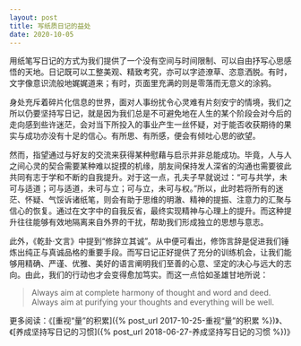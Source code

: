 ```yaml
---
layout: post
title: 写纸质日记的益处
date: 2020-10-05
---
```


用纸笔写日记的方式为我们提供了一个没有空间与时间限制、可以自由抒写心思感悟的天地。日记既可以工整美观、精致考究，亦可以字迹潦草、恣意洒脱。有时，文字像意识流般地娓娓道来；有时，页面里充满的则是零落而无意义的涂鸦。

身处充斥着碎片化信息的世界，面对人事纷扰令心灵难有片刻安宁的情境，我们之所以仍要坚持写日记，就是因为我们总是不可避免地在人生的某个阶段会对今后的走向感到些许迷茫，会对当下所投入的事业产生一丝怀疑，对于能否收获期待的果实与成功亦没有十足的信心。有所思、有所感，便会有倾吐心思的欲望。

然而，指望通过与好友的交流来获得某种慰藉与启示并非总能成功。毕竟，人与人之间心灵的契合需要某种难以捉摸的机缘，朋友间保持发人深省的沟通也需要彼此共同有志于学和不断的自我提升。对于这一点，孔夫子早就说过：“可与共学，未可与适道；可与适道，未可与立；可与立，未可与权。”所以，此时若将所有的迷茫、怀疑、气馁诉诸纸笔，则会有助于思维的明澈、精神的提振、注意力的汇聚与信心的恢复。通过在文字中的自我反省，最终实现精神与心理上的提升。而这种提升往往能够有效地隔离来自外界的干扰，帮助我们形成独立的思想与意志。

此外，《乾卦·文言》中提到“修辞立其诚”。从中便可看出，修饰言辞是促进我们锤炼出纯正与真诚品格的重要手段。而写日记正好提供了充分的训练机会，让我们能够用精确、严谨、优雅、美好的语言阐明我们至善的心意、坚定的决心与远大的志向。由此，我们的行动也才会变得愈加笃实。而这一点恰如圣雄甘地所说：

> Always aim at complete harmony of thought and word and deed. Always aim at purifying your thoughts and everything will be well.

更多阅读：《[重视“量”的积累]({% post_url 2017-10-25-重视“量”的积累 %})》、《[养成坚持写日记的习惯]({% post_url 2018-06-27-养成坚持写日记的习惯 %})》

